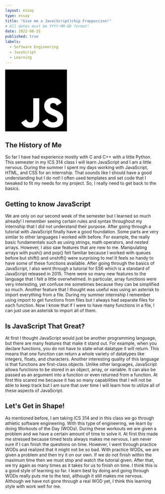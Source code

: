 ```yaml
---
layout: essay
type: essay
title: "Give me a Java(Script)chip Frappuccino!"
# All dates must be YYYY-MM-DD format!
date: 2022-08-31
published: true
labels:
  - Software Engineering
  - JavaScript
  - Learning
---
```


<img width="200px" class="rounded float-start pe-4" src="../img/javaicon.png">

## The History of Me
So far I have had experience mostly with C and C++ with a little Python.  This semester in my ICS 314 class I will learn JavaScript and I am a little nervous.  During the summer I spent my days working with JavaScript, HTML, and CSS for an internship.  That sounds like I should have a good understanding but I do not!  I often used templates and set code that I tweaked to fit my needs for my project.  So, I really need to get back to the basics.

## Getting to know JavaScript
We are only on our second week of the semester but I learned so much already!  I remember seeing certain rules and syntax throughout my internship that I did not understand their purpose.  After going through a tutorial with JavaScript finally have a good foundation.  Some parts are very similar to other languages I worked with before.  For example, the really basic fundamentals such as using strings, math operators, and nested arrays.  However, I also saw features that are new to me.  Manipulating arrays with push() and pop() felt familiar because I worked with queues before but shift() and unshift() were surprising to me!  It feels so handy to have some of these functions available.  After going through the basics of JavaScript, I also went through a tutorial for ES6 which is a standard of JavaScript released in 2015.  There were so many new features to the language that I felt a little overwhelmed.  In particular, array functions were very interesting, yet confuse me sometimes because they can be simplified so much.  Another feature that I thought was useful was using an asterisk to import everything from a file.  During my summer internship I remember using import to get functions from files but I always had separate files for each function.  Now I know that if I were to have many functions in a file, I can just use an asterisk to import all of them.

## Is JavaScript That Great?
At first I thought JavaScript would just be another programming language, but there are many features that make it stand out.  For example, when you declare functions, you do not have to state what datatype it will return.  This means that one function can return a whole variety of datatypes like integers, floats, and characters.  Another interesting quality of this language is that functions are first-class objects.  Unlike other languages, JavaScript allows functions to be stored in an object, array, or variable.  It can also be passed as an argument into a function or even returned from a function.  At first this scared me because it has so many capabilities that I will not be able to keep track but I am sure that over time I will learn how to utilize all of these aspects of JavaScript.

## Let's Get in Shape!
As mentioned before, I am taking ICS 314 and in this class we go through athletic software engineering.  With this type of engineering, we learn by doing Workouts of the Day (WODs).  During these workouts we are given a problem and we have a certain amount of time to solve it.  At first this made me stressed because timed tests always makes me nervous.  I am never sure if I can finish the questions on time.  However, I went through practice WODs and realized that it might not be so bad.  With practice WODs, we are given a problem and then try it on our own.  If we do not finish within the maximum time then we must stop and watch the tutorial given.  After that, we try again as many times as it takes for us to finish on time.  I think this is a good style of learning so far.  I learn best by doing and going through WODs really puts me to the test, although it still makes me nervous.  Although we have not gone through a real WOD yet, I think this learning style with work well for me.
